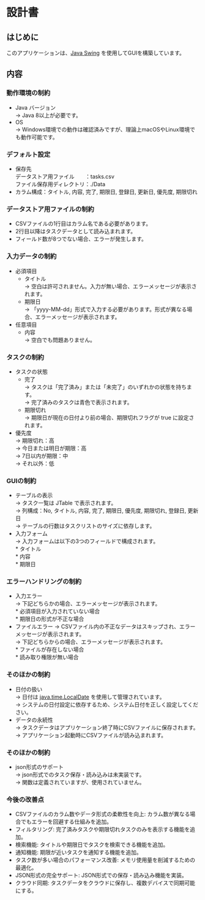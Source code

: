 # 設計書

## はじめに

このアプリケーションは、[Java Swing](https://docs.oracle.com/javase/jp/8/docs/api/javax/swing/package-summary.html) を使用してGUIを構築しています。  

## 内容

### 動作環境の制約

* Java バージョン  
    → Java 8以上が必要です。  
* OS  
    → Windows環境での動作は確認済みですが、理論上macOSやLinux環境でも動作可能です。  

### デフォルト設定

* 保存先  
    データストア用ファイル　　：tasks.csv  
    ファイル保存用ディレクトリ：./Data  
* カラム構成：タイトル, 内容, 完了, 期限日, 登録日, 更新日, 優先度, 期限切れ  

### データストア用ファイルの制約

* CSVファイルの1行目はカラム名である必要があります。  
* 2行目以降はタスクデータとして読み込まれます。  
* フィールド数が8つでない場合、エラーが発生します。  

### 入力データの制約

* 必須項目  
    * タイトル  
        → 空白は許可されません。入力が無い場合、エラーメッセージが表示されます。  
    * 期限日  
        → 「yyyy-MM-dd」形式で入力する必要があります。形式が異なる場合、エラーメッセージが表示されます。  
* 任意項目  
    * 内容  
        → 空白でも問題ありません。  

### タスクの制約

* タスクの状態  
    * 完了  
        → タスクは「完了済み」または「未完了」のいずれかの状態を持ちます。  
        → 完了済みのタスクは青色で表示されます。  
    * 期限切れ  
        → 期限日が現在の日付より前の場合、期限切れフラグが true に設定されます。  
* 優先度  
    → 期限切れ：高  
    → 今日または明日が期限：高  
    → 7日以内が期限：中  
    → それ以外：低  

### GUIの制約

* テーブルの表示  
    → タスク一覧は JTable で表示されます。  
    → 列構成：No, タイトル, 内容, 完了, 期限日, 優先度, 期限切れ, 登録日, 更新日  
    → テーブルの行数はタスクリストのサイズに依存します。  
* 入力フォーム  
    → 入力フォームは以下の3つのフィールドで構成されます。  
        * タイトル  
        * 内容  
        * 期限日  

### エラーハンドリングの制約

* 入力エラー  
    → 下記どちらかの場合、エラーメッセージが表示されます。  
        * 必須項目が入力されていない場合  
        * 期限日の形式が不正な場合  
* ファイルエラー
    → CSVファイル内の不正なデータはスキップされ、エラーメッセージが表示されます。  
    → 下記どちらからの場合、エラーメッセージが表示されます。  
        * ファイルが存在しない場合  
        * 読み取り権限が無い場合  

### そのほかの制約

* 日付の扱い  
    → 日付は [java.time.LocalDate](https://docs.oracle.com/javase/jp/8/docs/api/java/time/LocalDate.html) を使用して管理されています。  
    → システムの日付設定に依存するため、システム日付を正しく設定してください。  
* データの永続性  
    → タスクデータはアプリケーション終了時にCSVファイルに保存されます。  
    → アプリケーション起動時にCSVファイルが読み込まれます。  

### そのほかの制約

* json形式のサポート  
    → json形式でのタスク保存・読み込みは未実装です。  
    → 関数は定義されていますが、使用されていません。  

### 今後の改善点

* CSVファイルのカラム数やデータ形式の柔軟性を向上: カラム数が異なる場合でもエラーを回避する仕組みを追加。
* フィルタリング: 完了済みタスクや期限切れタスクのみを表示する機能を追加。
* 検索機能: タイトルや期限日でタスクを検索できる機能を追加。
* 通知機能: 期限が近いタスクを通知する機能を追加。
* タスク数が多い場合のパフォーマンス改善: メモリ使用量を削減するための最適化。
* JSON形式の完全サポート: JSON形式での保存・読み込み機能を実装。
* クラウド同期: タスクデータをクラウドに保存し、複数デバイスで同期可能にする。
